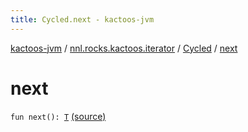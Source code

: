 ```yaml
---
title: Cycled.next - kactoos-jvm
---
```


[kactoos-jvm](../../index.html) / [nnl.rocks.kactoos.iterator](../index.html) / [Cycled](index.html) / [next](./next.html)

# next

`fun next(): `[`T`](index.html#T) [(source)](https://github.com/neonailol/kactoos/blob/master/kactoos-jvm/src/main/kotlin/nnl/rocks/kactoos/iterator/Cycled.kt#L27)